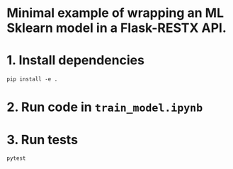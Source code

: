 # Minimal example of wrapping an ML Sklearn model in a Flask-RESTX API.

# 1. Install dependencies

```
pip install -e .
```

# 2. Run code in `train_model.ipynb`

# 3. Run tests

```
pytest
```
